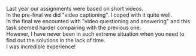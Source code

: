 Last year our assignments were based on short videos. <br>
In the pre-final we did "video captioning". I coped with it quite well.<br>
In the final we encounted with "video questioning and answering" and this task seemed harder compairing with the previous one. <br>
However, I have never been in such extreme situation when you need to find out the solutions in the lack of time. <br> 
I was incredible experience!